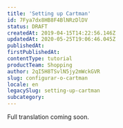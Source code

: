 ```yaml
---
title: 'Setting up Cartman'
id: 7Fya7dx8HB8F4BlNRzDlDV
status: DRAFT
createdAt: 2019-04-15T14:22:56.146Z
updatedAt: 2020-05-25T19:06:46.045Z
publishedAt: 
firstPublishedAt: 
contentType: tutorial
productTeam: Shopping
author: 2qI5H8TSvlN5jy2mWckGVR
slug: configurar-o-cartman
locale: en
legacySlug: setting-up-cartman
subcategory: 
---
```


Full translation coming soon.
